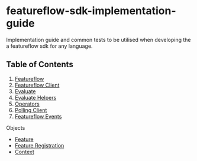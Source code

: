 # featureflow-sdk-implementation-guide
Implementation guide and common tests to be utilised when developing the a featureflow sdk for any language. 

## Table of Contents
1. [Featureflow](./Implementation/1.Featureflow.md)
2. [Featureflow Client](./Implementation/2.FeatureflowClient.md)
3. [Evaluate](./Implementation/3.Evaluate.md)
4. [Evaluate Helpers](./Implementation/4.EvaluateHelpers.md)
5. [Operators](./Implementation/5.Operators.md)
6. [Polling Client](./Implementation/6.PollingClient.md)
7. [Featureflow Events](./Implementation/7.FeatureflowEvents.md)

Objects
- [Feature](./Implementation/objects/Feature.md)
- [Feature Registration](./Implementation/objects/FeatureRegistration.md)
- [Context](./Implementation/objects/Context.md)
